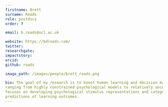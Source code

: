 ```yaml
---
firstname: Brett 
surname: Roads
role: postdocs
order: ?

email: b.roads@ucl.ac.uk

website: https://bdroads.com/
twitter:
researchgate:
impactstory:
orcid:
github: roads

image_path: /images/people/brett_roads.png

bio: The goal of my research is to boost human learning and decision making using formal models of cognition. I use formal models
ranging from highly constrained psychological models to relatively unconstrained artificial neural networks. My current research 
focuses on developing psychological stimulus representations and category learning models in order to make more accurate 
predictions of learning outcomes.
---
```

